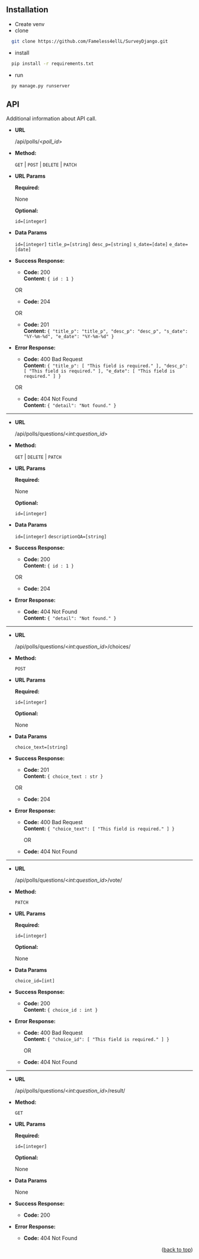<!-- GETTING STARTED -->
## Installation

* Create venv
* clone
```sh
  git clone https://github.com/Fameless4ellL/SurveyDjango.git
```
* install 
```sh
  pip install -r requirements.txt
```
* run
```sh
  py manage.py runserver
```
<!--### Docker

 TODO
-->


**API**
----
  Additional information about API call.

* **URL**

  /api/polls/<_poll_id_>

* **Method:**

  `GET` | `POST` | `DELETE` | `PATCH`
  
*  **URL Params** 

   **Required:**
 
   None

   **Optional:**
 
   `id=[integer]`
   

* **Data Params**

  `id=[integer]` `title_p=[string]` `desc_p=[string]` `s_date=[date]` `e_date=[date]`

* **Success Response:**

  * **Code:** 200 <br />
    **Content:** `{ id : 1 }`
    
  OR
  
  * **Code:** 204 <br />
  
  OR
  
  * **Code:** 201 <br />
    **Content:** `{
        "title_p": "title_p",
        "desc_p": "desc_p",
        "s_date": "%Y-%m-%d",
        "e_date": "%Y-%m-%d"
    }`
 
* **Error Response:**

  * **Code:** 400 Bad Request <br />
    **Content:** `{
    "title_p": [
        "This field is required."
    ],
    "desc_p": [
        "This field is required."
    ],
    "e_date": [
        "This field is required."
    ]
}`

  OR

  * **Code:** 404 Not Found <br />
    **Content:** `{
    "detail": "Not found."
}`

----


* **URL**

  /api/polls/questions/<_int:question_id_>

* **Method:**

  `GET` | `DELETE` | `PATCH`
  
*  **URL Params** 

   **Required:**
 
   None

   **Optional:**
 
   `id=[integer]`
   

* **Data Params**

  `id=[integer]` `descriptionQA=[string]`

* **Success Response:**

  * **Code:** 200 <br />
    **Content:** `{ id : 1 }`
    
  OR
  
  * **Code:** 204 <br />
  
 
* **Error Response:**

  * **Code:** 404 Not Found <br />
    **Content:** `{
    "detail": "Not found."
}`

----

* **URL**

  /api/polls/questions/<_int:question_id_>/choices/

* **Method:**

  `POST` 
  
*  **URL Params** 

   **Required:**
 
   `id=[integer]`

   **Optional:**
 
   None
   

* **Data Params**

  `choice_text=[string]`

* **Success Response:**

  * **Code:** 201 <br />
    **Content:** `{ choice_text : str }`
    
  OR
  
  * **Code:** 204 <br />
  
 
* **Error Response:**

  * **Code:** 400 Bad Request <br />
    **Content:** `{
    "choice_text": [
        "This field is required."
    ]
}`

    OR
    
  * **Code:** 404 Not Found <br />

----

* **URL**

  /api/polls/questions/<_int:question_id_>/vote/

* **Method:**

  `PATCH` 
  
*  **URL Params** 

   **Required:**
 
   `id=[integer]`

   **Optional:**
 
   None
   

* **Data Params**

  `choice_id=[int]`

* **Success Response:**

  * **Code:** 200 <br />
    **Content:** `{ choice_id : int }`
  
 
* **Error Response:**

  * **Code:** 400 Bad Request <br />
    **Content:** `{
    "choice_id": [
        "This field is required."
    ]
}`

    OR
    
  * **Code:** 404 Not Found <br />

----

* **URL**

  /api/polls/questions/<_int:question_id_>/result/

* **Method:**

  `GET` 
  
*  **URL Params** 

   **Required:**
 
   `id=[integer]`

   **Optional:**
 
   None     

* **Data Params**

   None

* **Success Response:**

  * **Code:** 200 <br />
    
* **Error Response:**
   
  * **Code:** 404 Not Found <br />
  
<p align="right">(<a href="#top">back to top</a>)</p>
